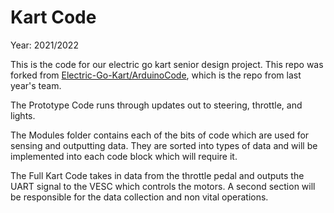 # Kart Code

Year: 2021/2022

This is the code for our electric go kart senior design project. This repo was forked from [Electric-Go-Kart/ArduinoCode](https://github.com/Electric-Go-Kart/ArduinoCode), which is the repo from last year's team.

The Prototype Code runs through updates out to steering, throttle, and lights.

The Modules folder contains each of the bits of code which are used for sensing and outputting data.
  They are sorted into types of data and will be implemented into each code block which will require it. 
  
The Full Kart Code takes in data from the throttle pedal and outputs the UART signal to the VESC which controls the motors.
  A second section will be responsible for the data collection and non vital operations.

